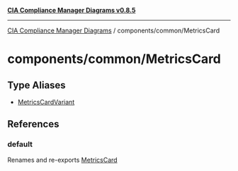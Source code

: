 [**CIA Compliance Manager Diagrams v0.8.5**](../../../README.md)

***

[CIA Compliance Manager Diagrams](../../../modules.md) / components/common/MetricsCard

# components/common/MetricsCard

## Type Aliases

- [MetricsCardVariant](type-aliases/MetricsCardVariant.md)

## References

### default

Renames and re-exports [MetricsCard](../variables/MetricsCard.md)

